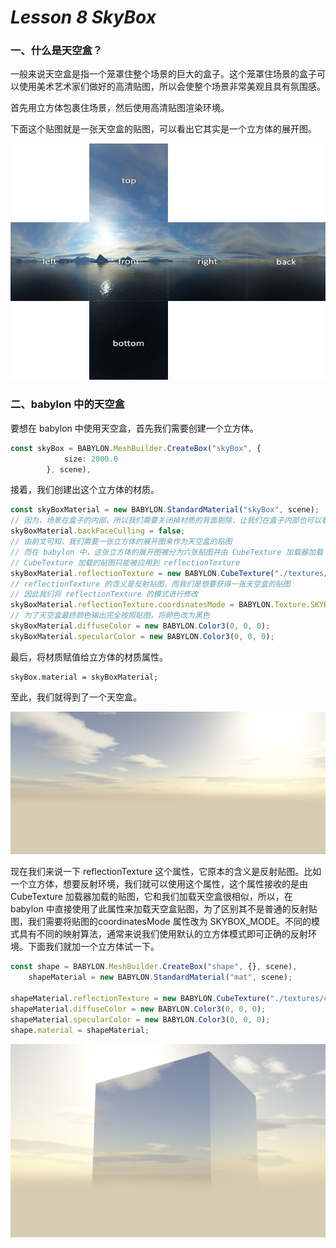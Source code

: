 # *Lesson 8 SkyBox*



### 一、什么是天空盒？

一般来说天空盒是指一个笼罩住整个场景的巨大的盒子。这个笼罩住场景的盒子可以使用美术艺术家们做好的高清贴图，所以会使整个场景非常美观且具有氛围感。

首先用立方体包裹住场景，然后使用高清贴图渲染环境。

下面这个贴图就是一张天空盒的贴图，可以看出它其实是一个立方体的展开图。



![cubemaps_skybox](images/cubemaps_skybox.png)



### 二、babylon 中的天空盒

要想在 babylon 中使用天空盒，首先我们需要创建一个立方体。

```typescript
const skyBox = BABYLON.MeshBuilder.CreateBox("skyBox", {
            size: 2000.0
        }, scene),
```

接着，我们创建出这个立方体的材质。

```typescript
const skyBoxMaterial = new BABYLON.StandardMaterial("skyBox", scene);
// 因为，场景在盒子的内部，所以我们需要关闭掉材质的背面剔除，让我们在盒子内部也可以看到盒子。
skyBoxMaterial.backFaceCulling = false;
// 由前文可知，我们需要一张立方体的展开图来作为天空盒的贴图
// 而在 babylon 中，这张立方体的展开图被分为六张贴图并由 CubeTexture 加载器加载
// CubeTexture 加载的贴图只能被应用到 reflectionTexture 
skyBoxMaterial.reflectionTexture = new BABYLON.CubeTexture("./textures/cube/box", scene);
// reflectionTexture 的含义是反射贴图，而我们是想要获得一张天空盒的贴图
// 因此我们将 reflectionTexture 的模式进行修改
skyBoxMaterial.reflectionTexture.coordinatesMode = BABYLON.Texture.SKYBOX_MODE;
// 为了天空盒最终颜色输出完全按照贴图，将颜色改为黑色
skyBoxMaterial.diffuseColor = new BABYLON.Color3(0, 0, 0);
skyBoxMaterial.specularColor = new BABYLON.Color3(0, 0, 0);

```

最后，将材质赋值给立方体的材质属性。

```
skyBox.material = skyBoxMaterial;
```

至此，我们就得到了一个天空盒。

![](images/skybox.png)



现在我们来说一下 reflectionTexture 这个属性，它原本的含义是反射贴图。比如一个立方体，想要反射环境，我们就可以使用这个属性，这个属性接收的是由 CubeTexture 加载器加载的贴图，它和我们加载天空盒很相似，所以，在 babylon 中直接使用了此属性来加载天空盒贴图，为了区别其不是普通的反射贴图，我们需要将贴图的coordinatesMode 属性改为 SKYBOX_MODE。不同的模式具有不同的映射算法，通常来说我们使用默认的立方体模式即可正确的反射环境。下面我们就加一个立方体试一下。

```typescript
const shape = BABYLON.MeshBuilder.CreateBox("shape", {}, scene),
    shapeMaterial = new BABYLON.StandardMaterial("mat", scene);
            
shapeMaterial.reflectionTexture = new BABYLON.CubeTexture("./textures/cube/box", scene);
shapeMaterial.diffuseColor = new BABYLON.Color3(0, 0, 0);
shapeMaterial.specularColor = new BABYLON.Color3(0, 0, 0);
shape.material = shapeMaterial;
```

![](images/skybox2.png)

